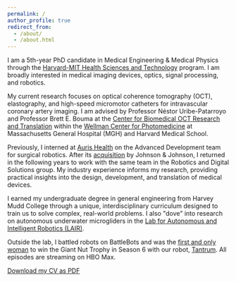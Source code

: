 ```yaml
---
permalink: /
author_profile: true
redirect_from: 
  - /about/
  - /about.html
---
```


I am a 5th-year PhD candidate in Medical Engineering & Medical Physics through the [Harvard-MIT Health Sciences and Technology](https://hst.mit.edu/) program. I am broadly interested in medical imaging devices, optics, signal processing, and robotics.

My current research focuses on optical coherence tomography (OCT), elastography, and high-speed micromotor catheters for intravascular coronary artery imaging. I am advised by Professor Néstor Uribe-Patarroyo and Professor Brett E. Bouma at the [Center for Biomedical OCT Research and Translation](https://octresearch.org/) within the [Wellman Center for Photomedicine](https://wellman.massgeneral.org/) at Massachusetts General Hospital (MGH) and Harvard Medical School.

Previously, I interned at [Auris Health](https://www.linkedin.com/company/aurishealth/) on the Advanced Development team for surgical robotics. After its [acquisition](https://www.jnj.com/media-center/press-releases/johnson-johnson-announces-agreement-to-acquire-auris-health-inc) by Johnson & Johnson, I returned in the following years to work with the same team in the Robotics and Digital Solutions group. My industry experience informs my research, providing practical insights into the design, development, and translation of medical devices.

I earned my undergraduate degree in general engineering from Harvey Mudd College through a unique, interdisciplinary curriculum designed to train us to solve complex, real-world problems. I also "dove" into research on autonomous underwater microgliders in the [Lab for Autonomous and Intelligent Robotics (LAIR)](https://www.lair.hmc.edu/).  

Outside the lab, I battled robots on BattleBots and was the [first and only woman](https://news.mit.edu/2023/mit-women-historic-battlebots-runs-0208) to win the Giant Nut Trophy in Season 6 with our robot, [Tantrum](https://battlebots.fandom.com/wiki/Tantrum). All episodes are streaming on HBO Max.

<div class="cv-download-links">
  <a href="{{ base_path }}/files/Ginger_CV.pdf" class="btn btn--primary">Download my CV as PDF</a>
</div>
